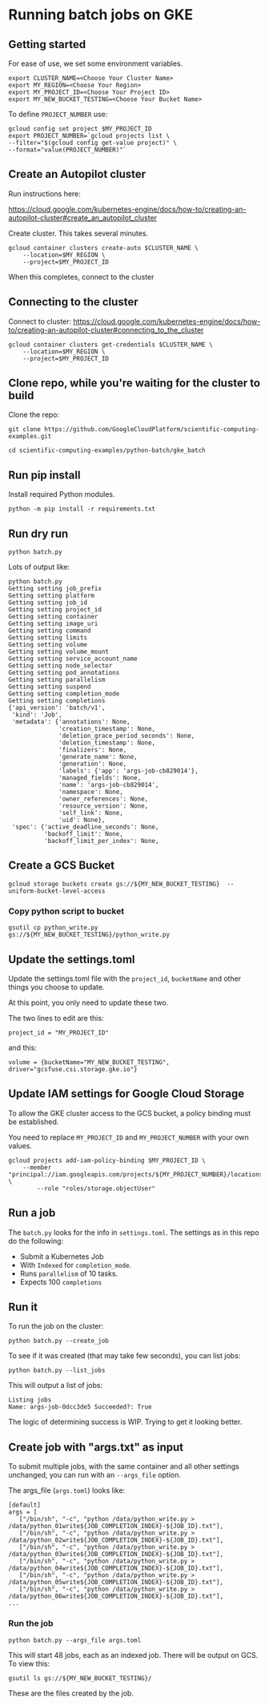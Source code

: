 # Running batch jobs on GKE

## Getting started
For ease of use, we set some environment variables.
```
export CLUSTER_NAME=<Choose Your Cluster Name>
export MY_REGION=<Choose Your Region>
export MY_PROJECT_ID=<Choose Your Project ID>
export MY_NEW_BUCKET_TESTING=<Choose Your Bucket Name>
```
To define `PROJECT_NUMBER` use:
```
gcloud config set project $MY_PROJECT_ID
export PROJECT_NUMBER=`gcloud projects list \
--filter="$(gcloud config get-value project)" \
--format="value(PROJECT_NUMBER)"`
```

## Create an Autopilot cluster
Run instructions here:

https://cloud.google.com/kubernetes-engine/docs/how-to/creating-an-autopilot-cluster#create_an_autopilot_cluster

Create cluster. This takes several minutes.

```
gcloud container clusters create-auto $CLUSTER_NAME \
    --location=$MY_REGION \
    --project=$MY_PROJECT_ID
```

When this completes, connect to the cluster

## Connecting to the cluster

Connect to cluster: https://cloud.google.com/kubernetes-engine/docs/how-to/creating-an-autopilot-cluster#connecting_to_the_cluster
```
gcloud container clusters get-credentials $CLUSTER_NAME \
    --location=$MY_REGION \
    --project=$MY_PROJECT_ID
```
## Clone repo, while you're waiting for the cluster to build
Clone the repo:

```
git clone https://github.com/GoogleCloudPlatform/scientific-computing-examples.git
```
```
cd scientific-computing-examples/python-batch/gke_batch
```

## Run pip install
Install required Python modules.
```
python -m pip install -r requirements.txt
```

## Run dry run
```
python batch.py
```
Lots of output like:
```
python batch.py 
Getting setting job_prefix
Getting setting platform
Getting setting job_id
Getting setting project_id
Getting setting container
Getting setting image_uri
Getting setting command
Getting setting limits
Getting setting volume
Getting setting volume_mount
Getting setting service_account_name
Getting setting node_selector
Getting setting pod_annotations
Getting setting parallelism
Getting setting suspend
Getting setting completion_mode
Getting setting completions
{'api_version': 'batch/v1',
 'kind': 'Job',
 'metadata': {'annotations': None,
              'creation_timestamp': None,
              'deletion_grace_period_seconds': None,
              'deletion_timestamp': None,
              'finalizers': None,
              'generate_name': None,
              'generation': None,
              'labels': {'app': 'args-job-cb829014'},
              'managed_fields': None,
              'name': 'args-job-cb829014',
              'namespace': None,
              'owner_references': None,
              'resource_version': None,
              'self_link': None,
              'uid': None},
 'spec': {'active_deadline_seconds': None,
          'backoff_limit': None,
          'backoff_limit_per_index': None,
```

## Create a GCS Bucket 
```
gcloud storage buckets create gs://${MY_NEW_BUCKET_TESTING}  --uniform-bucket-level-access
```

### Copy python script to bucket
```
gsutil cp python_write.py gs://${MY_NEW_BUCKET_TESTING}/python_write.py

```

## Update the settings.toml 

Update the settings.toml file with the `project_id`, `bucketName` and 
other things you choose to update. 

At this point, you only need to update these two.

The two lines to edit are this:
```
project_id = "MY_PROJECT_ID"
```
and this:
```
volume = {bucketName="MY_NEW_BUCKET_TESTING", driver="gcsfuse.csi.storage.gke.io"}
```
## Update IAM settings for Google Cloud Storage

To allow the GKE cluster access to the GCS bucket, a policy binding must be established.

You need to replace `MY_PROJECT_ID` and `MY_PROJECT_NUMBER` with your own values.

```
gcloud projects add-iam-policy-binding $MY_PROJECT_ID \
    --member "principal://iam.googleapis.com/projects/${MY_PROJECT_NUMBER}/locations/global/workloadIdentityPools/${MY_PROJECT_ID}.svc.id.goog/subject/ns/default/sa/default" \
        --role "roles/storage.objectUser"
```

## Run a job
The `batch.py` looks for the info in `settings.toml`. The settings as 
in this repo do the following:

* Submit a Kubernetes Job
* With `Indexed` for `completion_mode`.
* Runs `parallelism` of 10 tasks.
* Expects 100 `completions`

## Run it
To run the job on the cluster:
```
python batch.py --create_job
```

To see if it was created (that may take few seconds),
you can list jobs:
```
python batch.py --list_jobs
```
This will output a list of jobs:
```
Listing jobs
Name: args-job-0dcc3de5 Succeeded?: True
```

The logic of determining success is WIP. Trying to get it looking better.


## Create job with "args.txt" as input

To submit multiple jobs, with the same container and all other settings 
unchanged, you can run with an `--args_file` option.

The args_file (`args.toml`) looks like:
```
[default]
args = [
   ["/bin/sh", "-c", "python /data/python_write.py > /data/python_01write${JOB_COMPLETION_INDEX}-${JOB_ID}.txt"],
   ["/bin/sh", "-c", "python /data/python_write.py > /data/python_02write${JOB_COMPLETION_INDEX}-${JOB_ID}.txt"],
   ["/bin/sh", "-c", "python /data/python_write.py > /data/python_03write${JOB_COMPLETION_INDEX}-${JOB_ID}.txt"],
   ["/bin/sh", "-c", "python /data/python_write.py > /data/python_04write${JOB_COMPLETION_INDEX}-${JOB_ID}.txt"],
   ["/bin/sh", "-c", "python /data/python_write.py > /data/python_05write${JOB_COMPLETION_INDEX}-${JOB_ID}.txt"],
   ["/bin/sh", "-c", "python /data/python_write.py > /data/python_06write${JOB_COMPLETION_INDEX}-${JOB_ID}.txt"],
...
```
### Run the job
```
python batch.py --args_file args.toml
```
This will start 48 jobs, each as an indexed job. There will be output on GCS. To view this:
```
gsutil ls gs://${MY_NEW_BUCKET_TESTING}/
```

These are the files created by the job.


